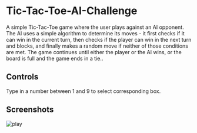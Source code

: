 # Tic-Tac-Toe-AI-Challenge

A simple Tic-Tac-Toe game where the user plays against an AI opponent. The AI uses a simple algorithm to determine its moves - it first checks if it can win in the current turn, then checks if the player can win in the next turn and blocks, and finally makes a random move if neither of those conditions are met. The game continues until either the player or the AI wins, or the board is full and the game ends in a tie..

## Controls

 Type in a number between 1 and 9 to select corresponding box.
 
## Screenshots

![play](https://github.com/takudzwa94/Tic-Tac-Toe-AI-Challenge/assets/51080246/28e495b9-a958-43ed-9296-05f20a5bdb3e)
 

 
 
 



